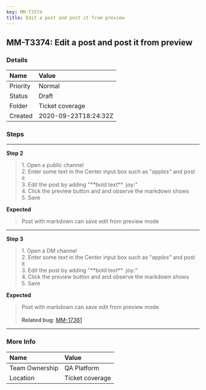 ```yaml
---
key: MM-T3374
title: Edit a post and post it from preview
---
```


## MM-T3374: Edit a post and post it from preview

### Details

| Name     | Value                |
| :------- | :------------------- |
| Priority | Normal               |
| Status   | Draft                |
| Folder   | Ticket coverage      |
| Created  | 2020-09-23T18:24:32Z |

### Steps

<hr/>

**Step 2**

> <article>1. Open a public channel<br>2. Enter some text in the Center input box such as "<em>apples"</em> and post it<br>3. Edit the post by adding "**bold text** :joy:"<br>4. Click the preview button and and observe the markdown shows<br>5. Save</article>

**Expected**

> <article>Post with markdown can save edit from preview mode</article>

<hr/>

**Step 3**

> <article>1. Open a DM channel<br>2. Enter some text in the Center input box such as "<em>apples"</em> and post it<br>3. Edit the post by adding "**bold text** :joy:"<br>4. Click the preview button and and observe the markdown shows<br>5. Save</article>

**Expected**

> <article>Post with markdown can save edit from preview mode<br><br><strong>Related bug</strong>: <a href="https://mattermost.atlassian.net/browse/MM-17361" rel="noopener noreferrer" target="_blank">MM-17361</a></article>

<hr/>

### More Info

| Name           | Value           |
| :------------- | :-------------- |
| Team Ownership | QA Platform     |
| Location       | Ticket coverage |
